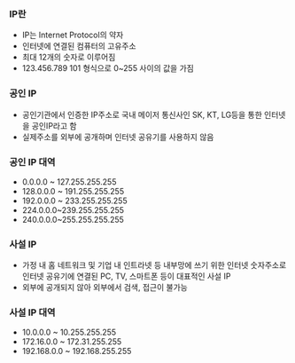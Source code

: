 ### IP란

- IP는 Internet Protocol의 약자
- 인터넷에 연결된 컴퓨터의 고유주소
- 최대 12개의 숫자로 이루어짐
- 123.456.789 101 형식으로 0~255 사이의 값을 가짐

### 공인 IP

- 공인기관에서 인증한 IP주소로 국내 메이저 통신사인 SK, KT, LG등을 통한 인터넷을 공인IP라고 함
- 실제주소를 외부에 공개하며 인터넷 공유기를 사용하지 않음

### 공인 IP 대역

- 0.0.0.0 ~ 127.255.255.255
- 128.0.0.0 ~ 191.255.255.255
- 192.0.0.0 ~ 233.255.255.255
- 224.0.0.0~239.255.255.255
- 240.0.0.0~255.255.255.255

### 사설 IP

- 가정 내 홈 네트워크 및 기업 내 인트라넷 등 내부망에 쓰기 위한 인터넷 숫자주소로 인터넷 공유기에 연결된 PC, TV, 스마트폰 등이 대표적인 사설 IP
- 외부에 공개되지 않아 외부에서 검색, 접근이 불가능

### 사설 IP 대역

- 10.0.0.0 ~ 10.255.255.255
- 172.16.0.0 ~ 172.31.255.255
- 192.168.0.0 ~ 192.168.255.255
